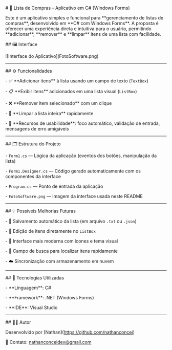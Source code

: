 \# 🛒 Lista de Compras - Aplicativo em C# (Windows Forms)



Este é um aplicativo simples e funcional para \*\*gerenciamento de listas de compras\*\*, desenvolvido em \*\*C# com Windows Forms\*\*. A proposta é oferecer uma experiência direta e intuitiva para o usuário, permitindo \*\*adicionar\*\*, \*\*remover\*\* e \*\*limpar\*\* itens de uma lista com facilidade.



\## 🖼️ Interface



!\[Interface do Aplicativo](FotoSoftware.png)



---



\## ⚙️ Funcionalidades



\- ✅ \*\*Adicionar itens\*\* à lista usando um campo de texto (`TextBox`)

\- 📋 \*\*Exibir itens\*\* adicionados em uma lista visual (`ListBox`)

\- ❌ \*\*Remover item selecionado\*\* com um clique

\- 🧹 \*\*Limpar a lista inteira\*\* rapidamente

\- 🧠 \*\*Recursos de usabilidade\*\*: foco automático, validação de entrada, mensagens de erro amigáveis



---



\## 🗂️ Estrutura do Projeto



\- `Form1.cs` — Lógica da aplicação (eventos dos botões, manipulação da lista)

\- `Form1.Designer.cs` — Código gerado automaticamente com os componentes da interface

\- `Program.cs` — Ponto de entrada da aplicação

\- `FotoSoftware.png` — Imagem da interface usada neste README



---



\## 💡 Possíveis Melhorias Futuras



\- 💾 Salvamento automático da lista (em arquivo `.txt` ou `.json`)

\- 📝 Edição de itens diretamente no `ListBox`

\- 🎨 Interface mais moderna com ícones e tema visual

\- 🔎 Campo de busca para localizar itens rapidamente

\- ☁️ Sincronização com armazenamento em nuvem



---



\## 🧪 Tecnologias Utilizadas



\- \*\*Linguagem\*\*: C#

\- \*\*Framework\*\*: .NET (Windows Forms)

\- \*\*IDE\*\*: Visual Studio



---



\## 👨‍💻 Autor



Desenvolvido por \[Nathan](https://github.com/nathanconcei)  

📧 Contato: nathanconceidev@gmail.com




